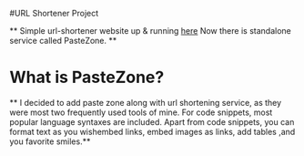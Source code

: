 #URL Shortener Project

** Simple url-shortener website up & running [here](http://shrt-url.ml)
Now there is standalone service called PasteZone.
**
# What is PasteZone?

** I decided to add paste zone along with url shortening service, as they
   were most two frequently used tools of mine. For code snippets, most popular
   language syntaxes are included. Apart from code snippets, you can format
   text as you wishembed links, embed images as links, add tables ,and you
   favorite smiles.**
